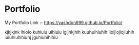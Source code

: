 # Portfolio
My Portfolio Link :-
https://yashdon999.github.io/Portfolio/

kjkjkjnk
ihioio
kuhiuiu
uihiuiu
igijhkjhih
kuuhuihiuhih
iioijiojiojiuhih
iuiuhiuhihiuhj
jguhiuhihihiu
